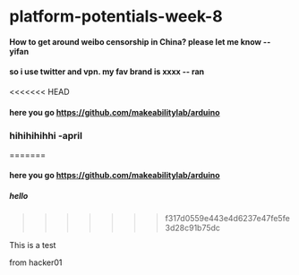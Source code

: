 # platform-potentials-week-8

#### How to get around weibo censorship in China? please let me know -- yifan

#### so i use twitter and vpn. my fav brand is xxxx -- ran

<<<<<<< HEAD
#### here you go https://github.com/makeabilitylab/arduino 

### hihihihihhi -april
=======
#### here you go https://github.com/makeabilitylab/arduino

##### hello
>>>>>>> f317d0559e443e4d6237e47fe5fe3d28c91b75dc

This is a test

from hacker01

